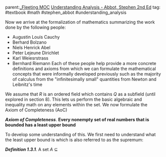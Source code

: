 parent:[_Fleeting MOC](_Fleeting%20MOC.md)  [Understanding Analysis - Abbot, Stephen 2nd Ed](Understanding%20Analysis%20-%20Abbot,%20Stephen%202nd%20Ed.md) 
tag: #textbook #math #stephen_abbot #understanding_analysis

Now we arrive at the formalization of mathematics summarizing the work done by the following people:
- Augustin Louis Cauchy
- Berhard Bolzano
- Niels Henrick Abel
- Peter Lejeune Dirichlet
- Karl Weiesrstrass
- Bernhard Riemann
Each of these people help provide a more concrete definitions and axioms from which we can formulate the mathematical concepts that were informally developed previously such as the majority of calculus from the "infinitesimally small" quantities from Newton and Leibnitz's time

We assume that $R$ is an ordered field which contains $Q$ as a subfield (until explored in section 8). This lets us perform the basic algebraic and inequality math on any elements within the set. We now formulate the Axiom of Completeness (AoC)

***Axiom of Completeness***. **Every nonempty set of real numbers that is bounded has a least upper bound**

To develop some understanding of this. We first need to understand what the least upper bound is which is also referred to as the supremum:

***Definition 1.3.1***. A set $A$ $\subseteq$ 